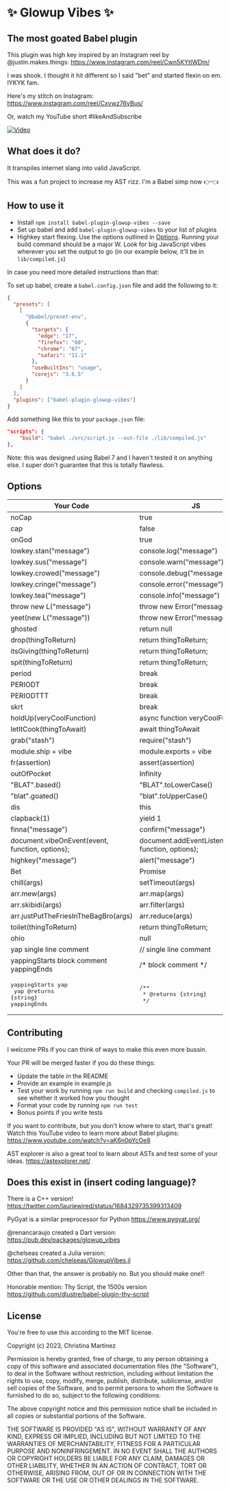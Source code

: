 # ✨ Glowup Vibes ✨

## The most goated Babel plugin

This plugin was high key inspired by an Instagram reel by @justin.makes.things: <https://www.instagram.com/reel/Cwn5KYtIWDm/>

I was shook. I thought it hit different so I said "bet" and started flexin on em. IYKYK fam.

Here's my stitch on Instagram: <https://www.instagram.com/reel/Cxvwz76vBus/>

Or, watch my YouTube short #likeAndSubscribe

[![Video](https://img.youtube.com/vi/vgcbwv_3WDU/hqdefault.jpg)](https://www.youtube.com/watch?v=vgcbwv_3WDU)

## What does it do?

It transpiles internet slang into valid JavaScript.

This was a fun project to increase my AST rizz. I'm a Babel simp now 👉👈

## How to use it

- Install `npm install babel-plugin-glowup-vibes --save`
- Set up babel and add `babel-plugin-glowup-vibes` to your list of plugins
- Highkey start flexing. Use the options outlined in [Options](#options). Running your build command should be a major W. Look for big JavaScript vibes wherever you set the output to go (in our example below, it'll be in `lib/compiled.js`)

In case you need more detailed instructions than that:

To set up babel, create a `babel.config.json` file and add the following to it:

```json
{
  "presets": [
    [
      "@babel/preset-env",
      {
        "targets": {
          "edge": "17",
          "firefox": "60",
          "chrome": "67",
          "safari": "11.1"
        },
        "useBuiltIns": "usage",
        "corejs": "3.6.5"
      }
    ]
  ],
  "plugins": ["babel-plugin-glowup-vibes"]
}
```

Add something like this to your `package.json` file:

```json
"scripts": {
    "build": "babel ./src/script.js --out-file ./lib/compiled.js"
},
```

Note: this was designed using Babel 7 and I haven't tested it on anything else. I super don't guarantee that this is totally flawless.

## Options

| Your Code                                                              | JS                                                   |
|------------------------------------------------------------------------|------------------------------------------------------|
| noCap                                                                  | true                                                 |
| cap                                                                    | false                                                |
| onGod                                                                  | true                                                 |
| lowkey.stan("message")                                                 | console.log("message")                               |
| lowkey.sus("message")                                                  | console.warn("message")                              |
| lowkey.crowed("message")                                               | console.debug("message")                             |
| lowkey.cringe("message")                                               | console.error("message")                             |
| lowkey.tea("message")                                                  | console.info("message")                              |
| throw new L("message")                                                 | throw new Error("message")                           |
| yeet(new L("message"))                                                 | throw new Error("message")                           |
| ghosted                                                                | return null                                          |
| drop(thingToReturn)                                                    | return thingToReturn;                                |
| itsGiving(thingToReturn)                                               | return thingToReturn;                                |
| spit(thingToReturn)                                                    | return thingToReturn;                                |
| period                                                                 | break                                                |
| PERIODT                                                                | break                                                |
| PERIODTTT                                                              | break                                                |
| skrt                                                                   | break                                                |
| holdUp(veryCoolFunction)                                               | async function veryCoolFunction()                    |
| letItCook(thingToAwait)                                                | await thingToAwait                                   |
| grab("stash")                                                          | require("stash")                                     |
| module.ship = vibe                                                     | module.exports = vibe                                |
| fr(assertion)                                                          | assert(assertion)                                    |
| outOfPocket                                                            | Infinity                                             |
| "BLAT".based()                                                         | "BLAT".toLowerCase()                                 |
| "blat".goated()                                                        | "blat".toUpperCase()                                 |
| dis                                                                    | this                                                 |
| clapback(1)                                                            | yield 1                                              |
| finna("message")                                                       | confirm("message")                                   |
| document.vibeOnEvent(event, function, options);                        | document.addEventListener(event, function, options); |
| highkey("message")                                                     | alert("message")                                     |
| Bet                                                                    | Promise                                              |
| chill(args)                                                            | setTimeout(args)                                     |
| arr.mew(args)                                                          | arr.map(args)                                        |
| arr.skibidi(args)                                                      | arr.filter(args)                                     |
| arr.justPutTheFriesInTheBagBro(args)                                   | arr.reduce(args)                                     |
| toilet(thingToReturn)                                                  | return thingToReturn;                                |
| ohio                                                                   | null                                                 |
| yap single line comment                                                | // single line comment                               |
| yappingStarts block comment yappingEnds                                | /* block comment */                                  |
| <pre>yappingStarts yap<br>  yap @returns {string}<br>yappingEnds</pre> | <pre>/**<br> * @returns {string}<br> */</pre>        |

## Contributing

I welcome PRs if you can think of ways to make this even more bussin.

Your PR will be merged faster if you do these things:

- Update the table in the README
- Provide an example in example.js
- Test your work by running `npm run build` and checking `compiled.js` to see whether it worked how you thought
- Format your code by running `npm run test`
- Bonus points if you write tests

If you want to contribute, but you don't know where to start, that's great! Watch this YouTube video to learn more about Babel plugins: <https://www.youtube.com/watch?v=aK6n0pYcOe8>

AST explorer is also a great tool to learn about ASTs and test some of your ideas. <https://astexplorer.net/>

## Does this exist in (insert coding language)?

There is a C++ version! <https://twitter.com/lauriewired/status/1684329735399313409>

PyGyat is a similar preprocessor for Python <https://www.pygyat.org/>

@renancaraujo created a Dart version: <https://pub.dev/packages/glowup_vibes>

@chelseas created a Julia version: <https://github.com/chelseas/GlowupVibes.jl>

Other than that, the answer is probably no. But you should make one!!

Honorable mention: Thy Script, the 1500s version <https://github.com/dlustre/babel-plugin-thy-script>

## License

You're free to use this according to the MIT license.

Copyright (c) 2023, Christina Martinez

Permission is hereby granted, free of charge, to any person obtaining a copy
of this software and associated documentation files (the "Software"), to deal
in the Software without restriction, including without limitation the rights
to use, copy, modify, merge, publish, distribute, sublicense, and/or sell
copies of the Software, and to permit persons to whom the Software is
furnished to do so, subject to the following conditions:

The above copyright notice and this permission notice shall be included in all
copies or substantial portions of the Software.

THE SOFTWARE IS PROVIDED "AS IS", WITHOUT WARRANTY OF ANY KIND, EXPRESS OR
IMPLIED, INCLUDING BUT NOT LIMITED TO THE WARRANTIES OF MERCHANTABILITY,
FITNESS FOR A PARTICULAR PURPOSE AND NONINFRINGEMENT. IN NO EVENT SHALL THE
AUTHORS OR COPYRIGHT HOLDERS BE LIABLE FOR ANY CLAIM, DAMAGES OR OTHER
LIABILITY, WHETHER IN AN ACTION OF CONTRACT, TORT OR OTHERWISE, ARISING FROM,
OUT OF OR IN CONNECTION WITH THE SOFTWARE OR THE USE OR OTHER DEALINGS IN THE
SOFTWARE.
